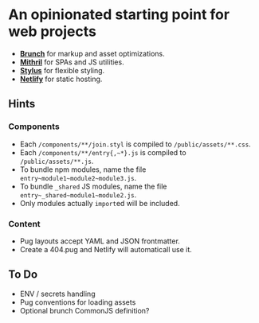 # An opinionated starting point for web projects

- [**Brunch**](https://brunch.io/docs/config) for markup and asset optimizations.
- [**Mithril**](https://mithril.js.org/api.html) for SPAs and JS utilities.
- [**Stylus**](http://stylus-lang.com/) for flexible styling.
- [**Netlify**](https://www.netlify.com/docs/netlify-toml-reference/) for static hosting.

## Hints

### Components

- Each `/components/**/join.styl` is compiled to `/public/assets/**.css`.
- Each `/components/**/entry{,~*}.js` is compiled to `/public/assets/**.js`.
- To bundle npm modules, name the file `entry~module1~module2~module3.js`.
- To bundle `_shared` JS modules, name the file `entry~_shared~module1~module2.js`.
- Only modules actually `import`ed will be included.

### Content

- Pug layouts accept YAML and JSON frontmatter.
- Create a 404.pug and Netlify will automaticall use it.

## To Do

- ENV / secrets handling
- Pug conventions for loading assets
- Optional brunch CommonJS definition?
